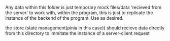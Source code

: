 
Any data within this folder is just temporary mock files/data 'recieved from the server' to work with, within the program, this is just to replicate the instance of the backend of the program. Use as desired.

the store (state management(pinia in this case)) should recieve data directly from this directory to immitate the instance of a server-client request
